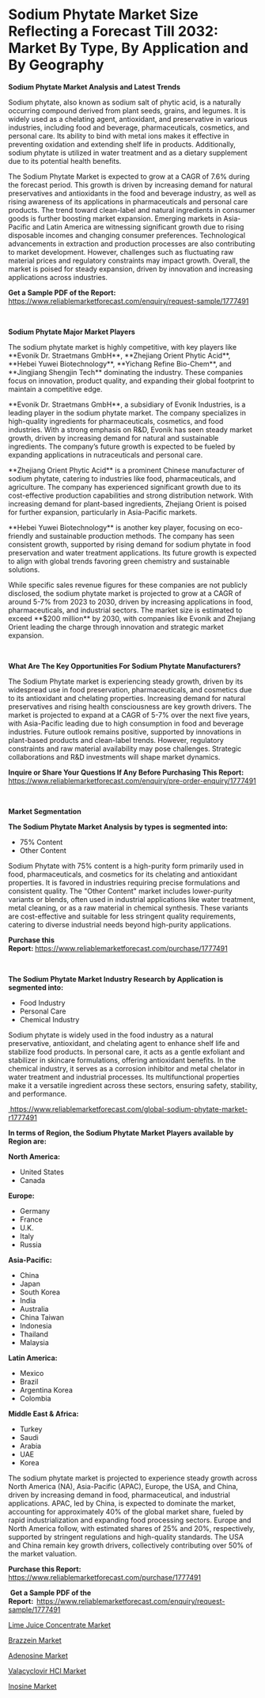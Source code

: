 <p><h1>Sodium Phytate Market Size Reflecting a Forecast Till 2032: Market By Type, By Application and By Geography</h1></p><p><strong>Sodium Phytate Market Analysis and Latest Trends</strong></p>
<p><p>Sodium phytate, also known as sodium salt of phytic acid, is a naturally occurring compound derived from plant seeds, grains, and legumes. It is widely used as a chelating agent, antioxidant, and preservative in various industries, including food and beverage, pharmaceuticals, cosmetics, and personal care. Its ability to bind with metal ions makes it effective in preventing oxidation and extending shelf life in products. Additionally, sodium phytate is utilized in water treatment and as a dietary supplement due to its potential health benefits.</p><p>The Sodium Phytate Market is expected to grow at a CAGR of 7.6% during the forecast period. This growth is driven by increasing demand for natural preservatives and antioxidants in the food and beverage industry, as well as rising awareness of its applications in pharmaceuticals and personal care products. The trend toward clean-label and natural ingredients in consumer goods is further boosting market expansion. Emerging markets in Asia-Pacific and Latin America are witnessing significant growth due to rising disposable incomes and changing consumer preferences. Technological advancements in extraction and production processes are also contributing to market development. However, challenges such as fluctuating raw material prices and regulatory constraints may impact growth. Overall, the market is poised for steady expansion, driven by innovation and increasing applications across industries.</p></p>
<p><strong>Get a Sample PDF of the Report:&nbsp;</strong> <a href="https://www.reliablemarketforecast.com/enquiry/request-sample/1777491?utm_campaign=1167&utm_medium=2&utm_source=Github&utm_content=ia&utm_term=26012025&utm_id=sodium-phytate">https://www.reliablemarketforecast.com/enquiry/request-sample/1777491</a></p>
<p>&nbsp;</p>
<p><strong>Sodium Phytate Major Market Players</strong></p>
<p><p>The sodium phytate market is highly competitive, with key players like **Evonik Dr. Straetmans GmbH**, **Zhejiang Orient Phytic Acid**, **Hebei Yuwei Biotechnology**, **Yichang Refine Bio-Chem**, and **Jingjiang Shengjin Tech** dominating the industry. These companies focus on innovation, product quality, and expanding their global footprint to maintain a competitive edge.</p><p>**Evonik Dr. Straetmans GmbH**, a subsidiary of Evonik Industries, is a leading player in the sodium phytate market. The company specializes in high-quality ingredients for pharmaceuticals, cosmetics, and food industries. With a strong emphasis on R&D, Evonik has seen steady market growth, driven by increasing demand for natural and sustainable ingredients. The company’s future growth is expected to be fueled by expanding applications in nutraceuticals and personal care.</p><p>**Zhejiang Orient Phytic Acid** is a prominent Chinese manufacturer of sodium phytate, catering to industries like food, pharmaceuticals, and agriculture. The company has experienced significant growth due to its cost-effective production capabilities and strong distribution network. With increasing demand for plant-based ingredients, Zhejiang Orient is poised for further expansion, particularly in Asia-Pacific markets.</p><p>**Hebei Yuwei Biotechnology** is another key player, focusing on eco-friendly and sustainable production methods. The company has seen consistent growth, supported by rising demand for sodium phytate in food preservation and water treatment applications. Its future growth is expected to align with global trends favoring green chemistry and sustainable solutions.</p><p>While specific sales revenue figures for these companies are not publicly disclosed, the sodium phytate market is projected to grow at a CAGR of around 5-7% from 2023 to 2030, driven by increasing applications in food, pharmaceuticals, and industrial sectors. The market size is estimated to exceed **$200 million** by 2030, with companies like Evonik and Zhejiang Orient leading the charge through innovation and strategic market expansion.</p></p>
<p>&nbsp;</p>
<p><strong>What Are The Key Opportunities For Sodium Phytate Manufacturers?</strong></p>
<p><p>The Sodium Phytate market is experiencing steady growth, driven by its widespread use in food preservation, pharmaceuticals, and cosmetics due to its antioxidant and chelating properties. Increasing demand for natural preservatives and rising health consciousness are key growth drivers. The market is projected to expand at a CAGR of 5-7% over the next five years, with Asia-Pacific leading due to high consumption in food and beverage industries. Future outlook remains positive, supported by innovations in plant-based products and clean-label trends. However, regulatory constraints and raw material availability may pose challenges. Strategic collaborations and R&D investments will shape market dynamics.</p></p>
<p><strong>Inquire or Share Your Questions If Any Before Purchasing This Report:</strong> <a href="https://www.reliablemarketforecast.com/enquiry/pre-order-enquiry/1777491?utm_campaign=1167&utm_medium=2&utm_source=Github&utm_content=ia&utm_term=26012025&utm_id=sodium-phytate">https://www.reliablemarketforecast.com/enquiry/pre-order-enquiry/1777491</a></p>
<p>&nbsp;</p>
<p><strong>Market Segmentation</strong></p>
<p><strong>The Sodium Phytate Market Analysis by types is segmented into:</strong></p>
<p><ul><li>75% Content</li><li>Other Content</li></ul></p>
<p><p>Sodium Phytate with 75% content is a high-purity form primarily used in food, pharmaceuticals, and cosmetics for its chelating and antioxidant properties. It is favored in industries requiring precise formulations and consistent quality. The "Other Content" market includes lower-purity variants or blends, often used in industrial applications like water treatment, metal cleaning, or as a raw material in chemical synthesis. These variants are cost-effective and suitable for less stringent quality requirements, catering to diverse industrial needs beyond high-purity applications.</p></p>
<p><strong>Purchase this Report:&nbsp;</strong><a href="https://www.reliablemarketforecast.com/purchase/1777491?utm_campaign=1167&utm_medium=2&utm_source=Github&utm_content=ia&utm_term=26012025&utm_id=sodium-phytate">https://www.reliablemarketforecast.com/purchase/1777491</a></p>
<p>&nbsp;</p>
<p><strong>The Sodium Phytate Market Industry Research by Application is segmented into:</strong></p>
<p><ul><li>Food Industry</li><li>Personal Care</li><li>Chemical Industry</li></ul></p>
<p><p>Sodium phytate is widely used in the food industry as a natural preservative, antioxidant, and chelating agent to enhance shelf life and stabilize food products. In personal care, it acts as a gentle exfoliant and stabilizer in skincare formulations, offering antioxidant benefits. In the chemical industry, it serves as a corrosion inhibitor and metal chelator in water treatment and industrial processes. Its multifunctional properties make it a versatile ingredient across these sectors, ensuring safety, stability, and performance.</p></p>
<p><a href="https://www.reliablemarketforecast.com/global-sodium-phytate-market-r1777491?utm_campaign=1167&utm_medium=2&utm_source=Github&utm_content=ia&utm_term=26012025&utm_id=sodium-phytate">&nbsp;https://www.reliablemarketforecast.com/global-sodium-phytate-market-r1777491</a></p>
<p><strong>In terms of Region, the Sodium Phytate Market Players available by Region are:</strong></p>
<p>
    <p> <strong> North America: </strong>
        <ul>
            <li>United States</li>
            <li>Canada</li>
        </ul>
        </p> 
    <p> <strong> Europe: </strong>
        <ul>
            <li>Germany</li>
            <li>France</li>
            <li>U.K.</li>
            <li>Italy</li>
            <li>Russia</li>
        </ul>
        </p> 
    <p> <strong> Asia-Pacific: </strong>
        <ul>
            <li>China</li>
            <li>Japan</li>
            <li>South Korea</li>
            <li>India</li>
            <li>Australia</li>
            <li>China Taiwan</li>
            <li>Indonesia</li>
            <li>Thailand</li>
            <li>Malaysia</li>
        </ul>
        </p> 
    <p> <strong> Latin America: </strong>
        <ul>
            <li>Mexico</li>
            <li>Brazil</li>
            <li>Argentina Korea</li>
            <li>Colombia</li>
        </ul>
        </p> 
    <p> <strong> Middle East & Africa: </strong>
        <ul>
            <li>Turkey</li>
            <li>Saudi</li>
            <li>Arabia</li>
            <li>UAE</li>
            <li>Korea</li>
        </ul>
    </p>
    </p>
<p><p>The sodium phytate market is projected to experience steady growth across North America (NA), Asia-Pacific (APAC), Europe, the USA, and China, driven by increasing demand in food, pharmaceutical, and industrial applications. APAC, led by China, is expected to dominate the market, accounting for approximately 40% of the global market share, fueled by rapid industrialization and expanding food processing sectors. Europe and North America follow, with estimated shares of 25% and 20%, respectively, supported by stringent regulations and high-quality standards. The USA and China remain key growth drivers, collectively contributing over 50% of the market valuation.</p></p>
<p><strong>Purchase this Report: </strong><a href="https://www.reliablemarketforecast.com/purchase/1777491?utm_campaign=1167&utm_medium=2&utm_source=Github&utm_content=ia&utm_term=26012025&utm_id=sodium-phytate">https://www.reliablemarketforecast.com/purchase/1777491</a></p>
<p>&nbsp;<strong>Get a Sample PDF of the Report:&nbsp;&nbsp;</strong><a href="https://www.reliablemarketforecast.com/enquiry/request-sample/1777491?utm_campaign=1167&utm_medium=2&utm_source=Github&utm_content=ia&utm_term=26012025&utm_id=sodium-phytate">https://www.reliablemarketforecast.com/enquiry/request-sample/1777491</a></p>
<p><strong></strong></p>
<p><p><a href="https://github.com/letisharempel95/Market-Research-Report-List-1/blob/main/lime-juice-concentrate-market.md?utm_campaign=1167&utm_medium=2&utm_source=Github&utm_content=ia&utm_term=26012025&utm_id=sodium-phytate">Lime Juice Concentrate Market</a></p><p><a href="https://github.com/ajatawlasta/Market-Research-Report-List-1/blob/main/brazzein-market.md?utm_campaign=1167&utm_medium=2&utm_source=Github&utm_content=ia&utm_term=26012025&utm_id=sodium-phytate">Brazzein Market</a></p><p><a href="https://github.com/locarol73/Market-Research-Report-List-1/blob/main/adenosine-market.md?utm_campaign=1167&utm_medium=2&utm_source=Github&utm_content=ia&utm_term=26012025&utm_id=sodium-phytate">Adenosine Market</a></p><p><a href="https://github.com/lehumiston1971679/Market-Research-Report-List-1/blob/main/valacyclovir-hcl-market.md?utm_campaign=1167&utm_medium=2&utm_source=Github&utm_content=ia&utm_term=26012025&utm_id=sodium-phytate">Valacyclovir HCl Market</a></p><p><a href="https://github.com/semiensamuel72378/Market-Research-Report-List-1/blob/main/inosine-market.md?utm_campaign=1167&utm_medium=2&utm_source=Github&utm_content=ia&utm_term=26012025&utm_id=sodium-phytate">Inosine Market</a></p></p>